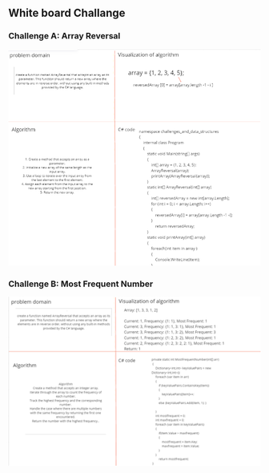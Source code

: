 ## White board Challange

### Challenge A: Array Reversal
![Reversed Array](./Challenge-img/Screenshot-Reversed-Array.png )

### Challenge B: Most Frequent Number
![Most Frequent Number Whiteboard](./Challenge-img/Screenshot-MostFrequent.png)